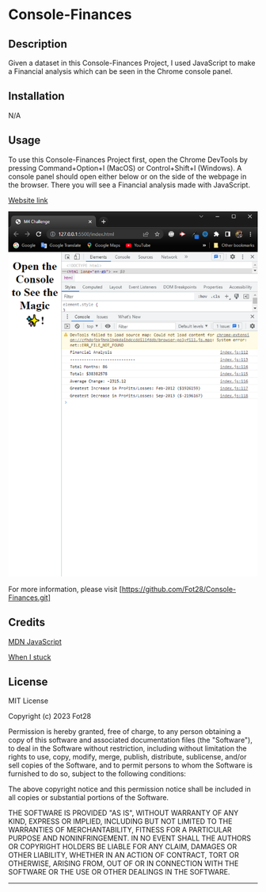 # Console-Finances

## Description

Given a dataset in this Console-Finances Project, I used JavaScript to make a Financial analysis which can be seen in the Chrome console panel.

## Installation

N/A

## Usage

To use this Console-Finances Project first, open the Chrome DevTools by pressing Command+Option+I (MacOS) or Control+Shift+I (Windows). A console panel should open either below or on the side of the webpage in the browser. There you will see a Financial analysis made with JavaScript.

[Website link](https://fot28.github.io/Console-Finances/)

![Screenshot](/images/screenshot.png)

For more information, please visit [https://github.com/Fot28/Console-Finances.git]

## Credits

[MDN JavaScript](https://developer.mozilla.org/en-US/docs/Web/JavaScript)

[When I stuck](https://stackoverflow.com/)

## License

MIT License

Copyright (c) 2023 Fot28

Permission is hereby granted, free of charge, to any person obtaining a copy
of this software and associated documentation files (the "Software"), to deal
in the Software without restriction, including without limitation the rights
to use, copy, modify, merge, publish, distribute, sublicense, and/or sell
copies of the Software, and to permit persons to whom the Software is
furnished to do so, subject to the following conditions:

The above copyright notice and this permission notice shall be included in all
copies or substantial portions of the Software.

THE SOFTWARE IS PROVIDED "AS IS", WITHOUT WARRANTY OF ANY KIND, EXPRESS OR
IMPLIED, INCLUDING BUT NOT LIMITED TO THE WARRANTIES OF MERCHANTABILITY,
FITNESS FOR A PARTICULAR PURPOSE AND NONINFRINGEMENT. IN NO EVENT SHALL THE
AUTHORS OR COPYRIGHT HOLDERS BE LIABLE FOR ANY CLAIM, DAMAGES OR OTHER
LIABILITY, WHETHER IN AN ACTION OF CONTRACT, TORT OR OTHERWISE, ARISING FROM,
OUT OF OR IN CONNECTION WITH THE SOFTWARE OR THE USE OR OTHER DEALINGS IN THE
SOFTWARE.

---
